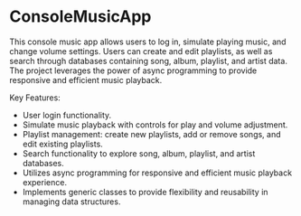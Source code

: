 # ConsoleMusicApp

This console music app allows users to log in, simulate playing music, and change volume settings. Users can create and edit playlists, as well as search through databases containing song, album, playlist, and artist data. The project leverages the power of async programming to provide responsive and efficient music playback.

Key Features:
- User login functionality.
- Simulate music playback with controls for play and volume adjustment.
- Playlist management: create new playlists, add or remove songs, and edit existing playlists.
- Search functionality to explore song, album, playlist, and artist databases.
- Utilizes async programming for responsive and efficient music playback experience.
- Implements generic classes to provide flexibility and reusability in managing data structures.
